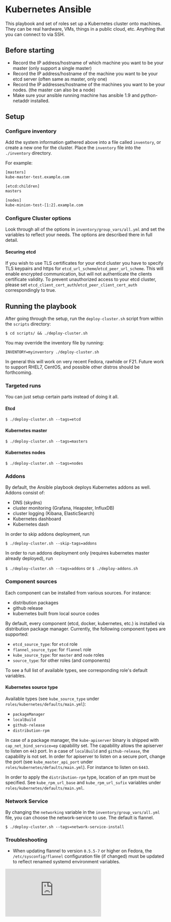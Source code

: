 # Kubernetes Ansible

This playbook and set of roles set up a Kubernetes cluster onto machines. They
can be real hardware, VMs, things in a public cloud, etc. Anything that you can connect to via SSH.

## Before starting

* Record the IP address/hostname of which machine you want to be your master (only support a single master)
* Record the IP address/hostname of the machine you want to be your etcd server (often same as master, only one)
* Record the IP addresses/hostname of the machines you want to be your nodes. (the master can also be a node)
* Make sure your ansible running machine has ansible 1.9 and python-netaddr installed.

## Setup

### Configure inventory

Add the system information gathered above into a file called `inventory`,
or create a new one for the cluster.
Place the `inventory` file into the `./inventory` directory.

For example:

```sh
[masters]
kube-master-test.example.com

[etcd:children]
masters

[nodes]
kube-minion-test-[1:2].example.com
```

### Configure Cluster options

Look through all of the options in `inventory/group_vars/all.yml` and
set the variables to reflect your needs. The options are described there
in full detail.

#### Securing etcd

If you wish to use TLS certificates for your etcd cluster you have to specify TLS keypairs and https for `etcd_url_scheme`/`etcd_peer_url_scheme`. This will enable encrypted communication, but will not authenticate the clients certificate validity. To prevent unauthorized access to your etcd cluster, please set `etcd_client_cert_auth`/`etcd_peer_client_cert_auth` correspondingly to true.

## Running the playbook

After going through the setup, run the `deploy-cluster.sh` script from within the `scripts` directory:

`$ cd scripts/ && ./deploy-cluster.sh`

You may override the inventory file by running:

`INVENTORY=myinventory ./deploy-cluster.sh`

In general this will work on very recent Fedora, rawhide or F21.  Future work to
support RHEL7, CentOS, and possible other distros should be forthcoming.

### Targeted runs

You can just setup certain parts instead of doing it all.

#### Etcd

`$ ./deploy-cluster.sh --tags=etcd`

#### Kubernetes master

`$ ./deploy-cluster.sh --tags=masters`

#### Kubernetes nodes

`$ ./deploy-cluster.sh --tags=nodes`

### Addons

By default, the Ansible playbook deploys Kubernetes addons as well. Addons consist of:

* DNS (skydns)
* cluster monitoring (Grafana, Heapster, InfluxDB)
* cluster logging (Kibana, ElasticSearch)
* Kubernetes dashboard
* Kubernetes dash

In order to skip addons deployment, run

`$ ./deploy-cluster.sh --skip-tags=addons`

In order to run addons deployment only (requires kubernetes master already deployed), run

`$ ./deploy-cluster.sh --tags=addons` or `$ ./deploy-addons.sh`

### Component sources

Each component can be installed from various sources. For instance:

* distribution packages
* github release
* kubernetes built from local source codes

By default, every component (etcd, docker, kubernetes, etc.) is installed via distribution package manager.
Currently, the following component types are supported:

* `etcd_source_type`: for `etcd` role
* `flannel_source_type`: for `flannel` role
* `kube_source_type`: for `master` and `node` roles
* `source_type`: for other roles (and components)

To see a full list of available types, see corresponding role's default variables.

#### Kubernetes source type

Available types (see `kube_source_type` under `roles/kubernetes/defaults/main.yml`):

* `packageManager`
* `localBuild`
* `github-release`
* `distribution-rpm`

In case of a package manager, the `kube-apiserver` binary is shipped with `cap_net_bind_service=ep` capability set.
The capability allows the apiserver to listen on `443` port.
In a case of `localBuild` and `github-release`, the capability is not set.
In order for apiserver to listen on a secure port, change the port (see `kube_master_api_port` under `roles/kubernetes/defaults/main.yml`). For instance to listen on `6443`.

In order to apply the `distribution-rpm` type, location of an rpm must be specified.
See `kube_rpm_url_base` and `kube_rpm_url_sufix` variables under `roles/kubernetes/defaults/main.yml`.

### Network Service

By changing the `networking` variable in the `inventory/group_vars/all.yml` file, you can choose the network-service to use.  The default is flannel.

`$ ./deploy-cluster.sh --tags=network-service-install`

### Troubleshooting

* When updating flannel to version `0.5.5-7` or higher on Fedora, the `/etc/sysconfig/flannel` configuration file (if changed) must be updated to reflect renamed systemd environment variables.

[![Analytics](https://kubernetes-site.appspot.com/UA-36037335-10/GitHub/contrib/ansible/README.md?pixel)]()
